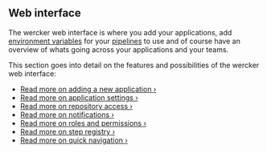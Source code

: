 ## Web interface

The wercker web interface is where you add your applications, add
[environment variables](/docs/environment-variables/index.html) for your [pipelines](/docs/pipelines/index.html) to use and of course
have an overview of whats going across your applications and your
teams.

This section goes into detail on the features and possibilities of the
wercker web interface:

* [Read more on adding a new application &rsaquo;](/docs/web-interface/adding-a-new-application.html)
* [Read more on application settings &rsaquo;](/docs/web-interface/application-settings.html)
* [Read more on repository access &rsaquo;](/docs/web-interface/repository-access.html)
* [Read more on notifications &rsaquo;](/docs/web-interface/notifications.html)
* [Read more on roles and permissions &rsaquo;](/docs/web-interface/roles-and-permissions.html)
* [Read more on step registry &rsaquo;](/docs/web-interface/step-registry.html)
* [Read more on quick navigation &rsaquo;](/docs/web-interface/quick-navigation.html)

